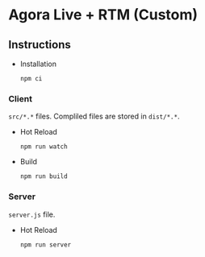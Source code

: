 # Agora Live + RTM (Custom)

## Instructions

* Installation
    ```
    npm ci
    ```
### Client

```src/*.*``` files. Compliled files are stored in ```dist/*.*```.

* Hot Reload
    ```
    npm run watch
    ```
    
* Build
    ```
    npm run build
    ```

### Server

```server.js``` file.

* Hot Reload
    ```
    npm run server
    ```

